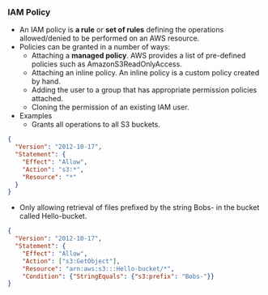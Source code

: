 ### IAM Policy
+ An IAM policy is **a rule** or **set of rules** defining the operations allowed/denied to be performed on an AWS resource.
+ Policies can be granted in a number of ways:
  + Attaching a **managed policy**. AWS provides a list of pre-defined policies such as AmazonS3ReadOnlyAccess.
  + Attaching an inline policy. An inline policy is a custom policy created by hand.
  + Adding the user to a group that has appropriate permission policies attached.
  + Cloning the permission of an existing IAM user.
+ Examples
  + Grants all operations to all S3 buckets.
```json
{
  "Version": "2012-10-17",
  "Statement": {
    "Effect": "Allow",
    "Action": "s3:*",
    "Resource": "*"
  }
}
```
  + Only allowing retrieval of files prefixed by the string Bobs- in the bucket called Hello-bucket.
```json
{
  "Version": "2012-10-17",
  "Statement": {
    "Effect": "Allow",
    "Action": ["s3:GetObject"],
    "Resource": "arn:aws:s3:::Hello-bucket/*",
    "Condition": {"StringEquals": {"s3:prefix": "Bobs-"}}
}
```
  
